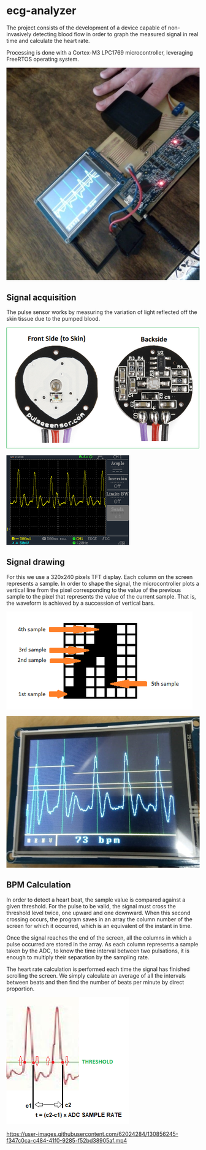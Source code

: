 
# ecg-analyzer
The project consists of the development of a device capable of non-invasively detecting blood flow in order to graph the measured signal in real time and calculate the heart rate.

Processing is done with a Cortex-M3 LPC1769 microcontroller, leveraging FreeRTOS operating system.

![project complete](./images/project-complete.jfif)

## Signal acquisition

The pulse sensor works by measuring the variation of light reflected off the skin tissue due to the pumped blood.

![pulse sensor](./images/pulse-sensor.png)

![pulse sensor signal](./images/pulse-sensor-signal.png)

## Signal drawing

For this we use a 320x240 pixels TFT display. Each column on the screen represents a sample. In order to shape the signal, the microcontroller plots a vertical line from the pixel corresponding to the value of the previous sample to the pixel that represents the value of the current sample. That is, the waveform is achieved by a succession of vertical bars.

![signal representation](./images/signal-representation.png)

![signal drawing](./images/signal-drawing.jpg)

## BPM Calculation

In order to detect a heart beat, the sample value is compared against a given threshold. For the pulse to be valid, the signal must cross the threshold level twice, one upward and one downward. When this second crossing occurs, the program saves in an array the column number of the screen for which it occurred, which is an equivalent of the instant in time.

Once the signal reaches the end of the screen, all the columns in which a pulse occurred are stored in the array. As each column represents a sample taken by the ADC, to know the time interval between two pulsations, it is enough to multiply their separation by the sampling rate.

The heart rate calculation is performed each time the signal has finished scrolling the screen. We simply calculate an average of all the intervals between beats and then find the number of beats per minute by direct proportion.

![signal drawing](./images/bpm-calculation.png)

https://user-images.githubusercontent.com/62024284/130856245-f347c0ca-c484-41f0-9285-f52bd38905af.mp4
